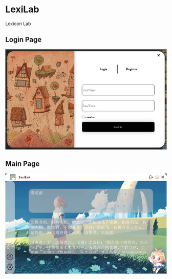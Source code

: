 # **LexiLab**

Lexicon Lab

## Login Page

![image-20240310125416211](pic/image-20240310125416211.png)

## Main Page

![image-20240312012042108](pic/image-20240312012042108.png)